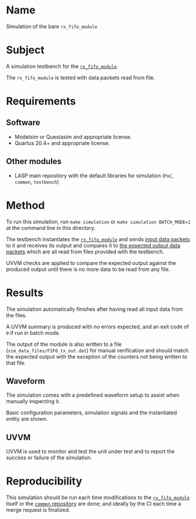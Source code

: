 # Name

Simulation of the bare `rx_fifo_module`

# Subject

A simulation testbench for the [`rx_fifo_module`](../../../src/xgbe_lib/rx_fifo_module.vhd).

The `rx_fifo_module` is tested with data packets read from file.

# Requirements

## Software

* Modelsim or Questasim and appropriate license.
* Quartus 20.4+ and appropriate license.

## Other modules

* LASP main repository with the default libraries for simulation (`PoC`, `common`, `testbench`)

# Method

To run this simulation, run `make simulation` or `make simulation BATCH_MODE=1` at the command line in this directory.

The testbench instantiates the [`rx_fifo_module`](../../../src/public/rx_fifo_module.vhd) and sends [input data packets](sim_data_files/FIFO_rx_in.dat) to it and receives its output and compares it to [the expected output data packets](sim_data_files/FIFO_tx_expect.dat) which are all read from files provided with the testbench.

UVVM checks are applied to compare the expected output against the produced output until there is no more data to be read from any file.

# Results

The simulation automatically finishes after having read all input data from the files.

A UVVM summary is produced with no errors expected, and an exit code of `0` if run in batch mode.

The output of the module is also written to a file (`sim_data_files/FIFO_tx_out.dat`) for manual verification and should match the expected output with the exception of the counters not being written to that file.

## Waveform

The simulation comes with a predefined waveform setup to assist when manually inspecting it.

Basic configuration parameters, simulation signals and the instantiated entity are shown.

## UVVM

UVVM is used to monitor and test the unit under test and to report the success or failure of the simulation.

# Reproducibility

This simulation should be run each time modifications to the [`rx_fifo_module`](../../../src/xgbe_lib/rx_fifo_module.vhd) itself or the [`common` repository](https://gitlab.cern.ch/atlas-lar-be-firmware/shared/common) are done; and ideally by the CI each time a merge request is finalized.
